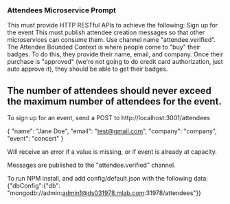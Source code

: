 ### Attendees Microservice Prompt

This must provide HTTP RESTful APIs to achieve the following:
Sign up for the event
This must publish attendee creation messages so that other microservices can consume them. Use channel name "attendee.verified".
The Attendee Bounded Context is where people come to "buy" their badges. To do this, they provide their name, email, and company. Once their purchase is "approved" (we're not going to do credit card authorization, just auto approve it), they should be able to get their badges.

## The number of attendees should never exceed the maximum number of attendees for the event.

To sign up for an event, send a POST to http://localhost:3001/attendees

{
"name": "Jane Doe",
"email": "test@gmail.com",
"company": "company",
"event": "concert"
}

Will receive an error if a value is missing, or if event is already at capacity.

Messages are published to the "attendee.verified" channel.

To run NPM install, and add config/default.json with the following data:
{"dbConfig":{"db": "mongodb://admin:admin1@ds031978.mlab.com:31978/attendees"}}
